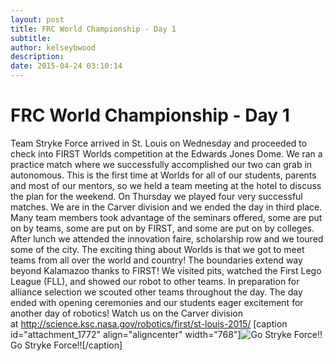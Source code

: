 ```yaml
---
layout: post
title: FRC World Championship - Day 1
subtitle:
author: kelseybwood
description:
date: 2015-04-24 03:10:14
---
```


# FRC World Championship - Day 1

Team Stryke Force arrived in St. Louis on Wednesday and proceeded to check into FIRST Worlds competition at the Edwards Jones Dome. We ran a practice match where we successfully accomplished our two can grab in autonomous. This is the first time at Worlds for all of our students, parents and most of our mentors, so we held a team meeting at the hotel to discuss the plan for the weekend. On Thursday we played four very successful matches. We are in the Carver division and we ended the day in third place. Many team members took advantage of the seminars offered, some are put on by teams, some are put on by FIRST, and some are put on by colleges. After lunch we attended the innovation faire, scholarship row and we toured some of the city. The exciting thing about Worlds is that we got to meet teams from all over the world and country! The boundaries extend way beyond Kalamazoo thanks to FIRST! We visited pits, watched the First Lego League (FLL), and showed our robot to other teams. In preparation for alliance selection we scouted other teams throughout the day. The day ended with opening ceremonies and our students eager excitement for another day of robotics! Watch us on the Carver division at http://science.ksc.nasa.gov/robotics/first/st-louis-2015/ [caption id="attachment_1772" align="aligncenter" width="768"]![Go Stryke Force!! ](/wp-content/uploads/2015/04/IMG_00021-768x1024.jpg) Go Stryke Force!![/caption]
